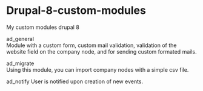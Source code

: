 # Drupal-8-custom-modules
My custom modules drupal 8 

ad_general 	
  Module with a custom form, custom mail validation, validation of the website field on the company node, 
  and for sending custom formated mails.

ad_migrate 	
  Using this module, you can import company nodes with a simple csv file. 

ad_notify
  User is notified upon creation of new events.

